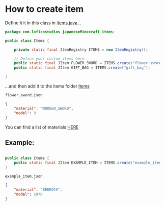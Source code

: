 # How to create item

Define it it in this class
in [Items.java](src/main/java/com/loficostudios/japaneseMinecraft/items/Items.java)...

```java
package com.loficostudios.japaneseMinecraft.items;

public class Items {

    private static final ItemRegistry ITEMS = new ItemRegistry();

    // Define your custom items here
    public static final JItem FLOWER_SWORD = ITEMS.create("flower_sword");
    public static final JItem GIFT_BAG = ITEMS.create("gift_bag");

}
```

...and then add it to the items folder [Items](src/main/resources/assets/items)

`flower_sword.json`
```json
{
    "material": "WOODEN_SWORD",
    "model": 0
}
```

You can find a list of materials [HERE](https://hub.spigotmc.org/javadocs/bukkit/org/bukkit/Material.html)

## Example:

```java

public class Items {
    public static final JItem EXAMPLE_ITEM = ITEMS.create("example_item");
}
```

`example_item.json`
```json
{
    "material": "BEDROCK",
    "model": 6970
}
```

